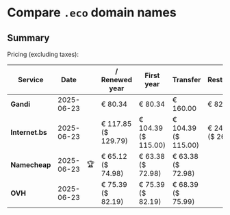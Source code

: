 # Compare `.eco` domain names

## Summary

Pricing (excluding taxes):

| Service | Date |  | / Renewed year | First year | Transfer | Restoration |
|--|--|--|--|--|--|--|
| **Gandi** | 2025-06-23 |  | € 80.34 | € 80.34 | € 160.00 | € 82.45 |
| **Internet.bs** | 2025-06-23 |  | € 117.85<br>($ 129.79) | € 104.39<br>($ 115.00) | € 104.39<br>($ 115.00) | € 240.39<br>($ 264.79) |
| **Namecheap** | 2025-06-23 | 🏆 | € 65.12<br>($ 74.98) | € 63.38<br>($ 72.98) | € 63.38<br>($ 72.98) |  |
| **OVH** | 2025-06-23 |  | € 75.39<br>($ 82.19) | € 75.39<br>($ 82.19) | € 68.39<br>($ 75.99) |  |
